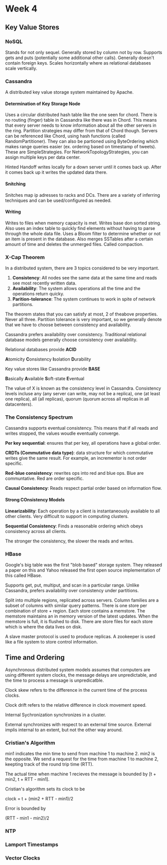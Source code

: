 # Week 4

## Key Value Stores

### NoSQL

Stands for not only sequel. Generally stored by column not by row. Supports gets and puts (potentially some additional other calls). Generally doesn't contain foreign keys. Scales horizontally where as relational databases scale vertically.

### Cassandra

A distributed key value storage system maintained by Apache. 

#### Determination of Key Storage Node

Uses a circular distributed hash table like the one seen for chord. There is no routing (finger) table in Cassandra like there was in Chord. This means that every server needs to know information about all the other servers in the ring. Partition strategies may differ from that of Chord though. Servers can be referenced like Chord, using hash functions (called RandomPartitioner). They can also be partioned using ByteOrdering which makes range queries easier (ex. ordering based on timestamp of tweets). These are SimpleStrategies. For NetworkTopologyStrategies, you can assign multiple keys per data center.

Hinted Handoff writes locally for a down server until it comes back up. After it comes back up it writes the updated data there.

#### Snitching

Snitches map ip adresses to racks and DCs. There are a variety of inferring techniques and can be used/configured as needed.

#### Writing

Writes to files when memory capacity is met. Writes base don sorted string. Also uses an index table to quickly find elements without having to parse through the whole data file. Uses a Bloom filter to determine whether or not an item is present in the database. Also merges SSTables after a certain amount of time and deletes the unmerged files. Called compaction.

### X-Cap Theorem

In a distributed system, there are 3 topics considered to be very important.

1. **Consistency**: All nodes see the same data at the same time and reads see most recently written data.
2. **Availability**: The system allows operations all the time and the operations return quicky.
3. **Parition-tolerance**: The system continues to work in spite of network partitions.

The theorem states that you can satisfy at most, 2 of theabove properties. Never all three. Partition tolerance is very important, so we generally denote that we have to choose between consistency and availability.

Cassandra prefers availability over consistency. Traditional relational database models generally choose consistency over availability.

Relational databases provide **ACID**

**A**tomicity
**C**onsistency
**I**solation
**D**urability

Key value stores like Cassandra provide **BASE**

**B**asically
**A**vailable
**S**oft-state
**E**ventual

The value of X is known as the consistency level in Cassandra. Consistency levels incluse any (any server can write, may not be a replica), one (at least one replica), all (all replicas), quorum (quorum across all replicas in all datacenters). 

### The Consistency Spectrum

Cassandra supports eventual consistency. This means that if all reads and writes stopped, the values woudle eventually converge.

**Per key sequential**: ensures that per key, all operations have a global order. 

**CRDTs (Commutative data type)**: data structure for which commutative writes give the same result. For example, an incrementor is not order specific.

**Red-blue consistency**: rewrites ops into red and blue ops. Blue are communtative. Red are order specific.

**Causal Consistency**: Reads respect partial order based on information flow.

#### Strong COnsistency Models

**Linearizability**: Each operation by a client is instantaneously available to all other clients. Very difficult to support in computing clusters.

**Sequential Consistency**: Finds a reasonable ordering which obeys consistency across all clients.

The stronger the consistency, the slower the reads and writes.

### HBase

Google's big table was the first "blob based" storage system. They released a paper on this and Yahoo released the first open source implementation of this called HBase.

Supports get, put, multiput, and scan in a particular range. Unlike Cassandra, prefers availability over consistency under partitions.

Split into multiple regions, replicated across servers. Column families are a subset of columns with similar query patterns. There is one store per combination of store + region. Each store contains a memstore. The memstore maintains an in memory version of the latest updates. When the memstore is full, it is flushed to disk. There are store files for each store which is where the data lives on disk.

A slave master protocol is used to produce replicas. A zookeeper is used like a file system to store control information.

## Time and Ordering

Asynchronous distributed system models assumes that computers are using different system clocks, the message delays are unpredictable, and the time to process a message is unpredicatble.

Clock skew refers to the difference in the current time of the process clocks.

Clock drift refers to the relative difference in clock movement speed.

Internal Sychronization synchronizes in a cluster.

External synchronizes with respect to an external time source. External implis internal to an extent, but not the other way around.

### Cristian's Algorithm

min1 indicates the min time to send from machine 1 to machine 2. min2 is the opposite. We send a request for the time from machine 1 to machine 2, keepting track of the round trip time (RTT).

The actual time when machine 1 recieves the message is bounded by [t + min2, t + RTT - min1].

Cristian's algorithm sets its clock to be 

clock = t + (min2 + RTT - min1)/2

Error is bounded by 

(RTT - min1 - min2)/2

### NTP



### Lamport Timestamps



### Vector Clocks


